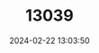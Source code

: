 ---
title: "13039"
category: "Melanochelys trijuga"
draft: false
date: 2024-02-22 13:03:50
languages:
  English: ["Rock Terrapin", "Spotted Black Terrapin", "Indian Black Turtle"]
---